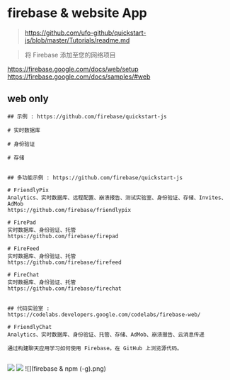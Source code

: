 # firebase & website App

> https://github.com/ufo-github/quickstart-js/blob/master/Tutorials/readme.md  



> 将 Firebase 添加至您的网络项目  

https://firebase.google.com/docs/web/setup  
https://firebase.google.com/docs/samples/#web      

## web only

```code
## 示例 : https://github.com/firebase/quickstart-js  

# 实时数据库  

# 身份验证  

# 存储 


## 多功能示例 : https://github.com/firebase/quickstart-js

# FriendlyPix  
Analytics、实时数据库、远程配置、崩溃报告、测试实验室、身份验证、存储、Invites、AdMob  
https://github.com/firebase/friendlypix  

# FirePad  
实时数据库、身份验证、托管  
https://github.com/firebase/firepad  

# FireFeed  
实时数据库、身份验证、托管  
https://github.com/firebase/firefeed  

# FireChat  
实时数据库、身份验证、托管  
https://github.com/firebase/firechat  


## 代码实验室 : https://codelabs.developers.google.com/codelabs/firebase-web/    

# FriendlyChat  
Analytics、实时数据库、身份验证、托管、存储、AdMob、崩溃报告、云消息传递   

通过构建聊天应用学习如何使用 Firebase。在 GitHub 上浏览源代码。  


``` 

![](firebase-multi.png)
![](firebase-single.png)
![](firebase & npm (-g).png)



